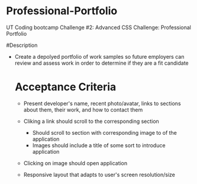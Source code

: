 # Professional-Portfolio
UT Coding bootcamp Challenge #2: Advanced CSS Challenge: Professional Portfolio

#Description
- Create a depolyed portfolio of work samples so future employers can review and assess work in order to determine if they are a fit candidate

	# Acceptance Criteria
	- Present developer's name, recent photo/avatar, links to sections about them, their work, and how to contact them

	- Cliking a link should scroll to the corresponding section
  		- Should scroll to section with corresponding image to of the application
  		- Images should include a title of some sort to introduce application
  
	- Clicking on image should open application

	- Responsive layout that adapts to user's screen resolution/size
